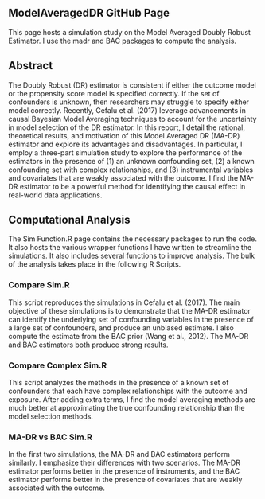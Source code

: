 ## ModelAveragedDR GitHub Page

This page hosts a simulation study on the Model Averaged Doubly Robust Estimator. I use the madr and BAC packages to compute the analysis.

## Abstract

The Doubly Robust (DR) estimator is consistent if either the outcome model or the propensity score model is specified correctly. If the set of confounders is unknown, then researchers may struggle to specify either model correctly. Recently, Cefalu et al. (2017) leverage advancements in causal Bayesian Model Averaging techniques to account for the uncertainty in model selection of the DR estimator. In this report, I detail the rational, theoretical results, and motivation of this Model Averaged DR (MA-DR) estimator and explore its advantages and disadvantages. In particular, I employ a three-part simulation study to explore the performance of the estimators in the presence of (1) an unknown confounding set, (2) a known confounding set with complex relationships, and (3) instrumental variables and covariates that are weakly associated with the outcome. I find the MA-DR estimator to be a powerful method for identifying the causal effect in real-world data applications.

## Computational Analysis

The Sim Function.R page contains the necessary packages to run the code. It also hosts the various wrapper functions I have written to streamline the simulations. It also includes several functions to improve analysis. The bulk of the analysis takes place in the following R Scripts.

### Compare Sim.R

This script reproduces the simulations in Cefalu et al. (2017). The main objective of these simulations is to demonstrate that the MA-DR estimator can identify the underlying set of confounding variables in the presence of a large set of confounders, and produce an unbiased estimate. I also compute the estimate from the BAC prior (Wang et al., 2012). The MA-DR and BAC estimators both produce strong results.

### Compare Complex Sim.R

This script analyzes the methods in the presence of a known set of confounders that each have complex relationships with the outcome and exposure. After adding extra terms, I find the model averaging methods are much better at approximating the true confounding relationship than the model selection methods.

### MA-DR vs BAC Sim.R

In the first two simulations, the MA-DR and BAC estimators perform similarly. I emphasize their differences with two scenarios. The MA-DR estimator performs better in the presence of instruments, and the BAC estimator performs better in the presence of covariates that are weakly associated with the outcome.
